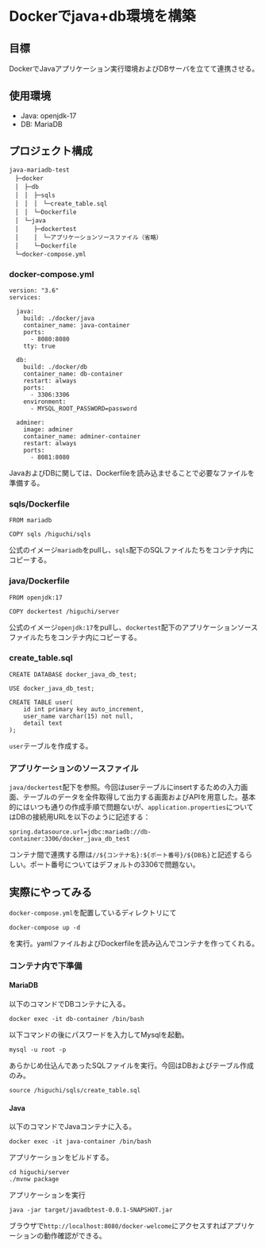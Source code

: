 # Dockerでjava+db環境を構築

## 目標
DockerでJavaアプリケーション実行環境およびDBサーバを立てて連携させる。

## 使用環境
- Java: openjdk-17
- DB: MariaDB

## プロジェクト構成
```
java-mariadb-test
　├─docker
　│　├─db
　│　│　├─sqls
　│　│　│　└─create_table.sql
　│　│　└─Dockerfile
　│　└─java
　│　 　├─dockertest
　│　 　│　└─アプリケーションソースファイル（省略）
　│　 　└─Dockerfile
　└─docker-compose.yml
```
### docker-compose.yml
```
version: "3.6"
services: 

  java: 
    build: ./docker/java
    container_name: java-container
    ports: 
      - 8080:8080
    tty: true
        
  db:
    build: ./docker/db
    container_name: db-container
    restart: always
    ports: 
      - 3306:3306
    environment: 
      - MYSQL_ROOT_PASSWORD=password
      
  adminer:
    image: adminer
    container_name: adminer-container
    restart: always
    ports:
      - 8081:8080
```
JavaおよびDBに関しては、Dockerfileを読み込ませることで必要なファイルを準備する。
### sqls/Dockerfile
```
FROM mariadb

COPY sqls /higuchi/sqls
```
公式のイメージ`mariadb`をpullし、`sqls`配下のSQLファイルたちをコンテナ内にコピーする。
### java/Dockerfile
```
FROM openjdk:17

COPY dockertest /higuchi/server
```
公式のイメージ`openjdk:17`をpullし、`dockertest`配下のアプリケーションソースファイルたちをコンテナ内にコピーする。
### create_table.sql
```
CREATE DATABASE docker_java_db_test;

USE docker_java_db_test;

CREATE TABLE user(
    id int primary key auto_increment,
    user_name varchar(15) not null,
    detail text
);
```
`user`テーブルを作成する。
### アプリケーションのソースファイル
`java/dockertest`配下を参照。今回はuserテーブルにinsertするための入力画面、テーブルのデータを全件取得して出力する画面およびAPIを用意した。基本的にはいつも通りの作成手順で問題ないが、`application.properties`についてはDBの接続用URLを以下のように記述する：
```
spring.datasource.url=jdbc:mariadb://db-container:3306/docker_java_db_test
```
コンテナ間で連携する際は`//${コンテナ名}:${ポート番号}/${DB名}`と記述するらしい。ポート番号についてはデフォルトの3306で問題ない。

## 実際にやってみる
`docker-compose.yml`を配置しているディレクトリにて
```
docker-compose up -d
```
を実行。yamlファイルおよびDockerfileを読み込んでコンテナを作ってくれる。
### コンテナ内で下準備
#### MariaDB
以下のコマンドでDBコンテナに入る。
```
docker exec -it db-container /bin/bash
```
以下コマンドの後にパスワードを入力してMysqlを起動。
```
mysql -u root -p
```
あらかじめ仕込んであったSQLファイルを実行。今回はDBおよびテーブル作成のみ。
```
source /higuchi/sqls/create_table.sql
```

#### Java
以下のコマンドでJavaコンテナに入る。
```
docker exec -it java-container /bin/bash
```
アプリケーションをビルドする。
```
cd higuchi/server
./mvnw package
```
アプリケーションを実行
```
java -jar target/javadbtest-0.0.1-SNAPSHOT.jar
```
ブラウザで`http://localhost:8080/docker-welcome`にアクセスすればアプリケーションの動作確認ができる。
